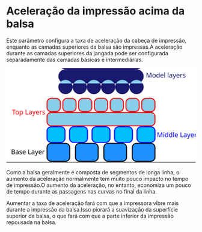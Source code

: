Aceleração da impressão acima da balsa
====
Este parâmetro configura a taxa de aceleração da cabeça de impressão, enquanto as camadas superiores da balsa são impressas.A aceleração durante as camadas superiores da jangada pode ser configurada separadamente das camadas básicas e intermediárias.

![Onde as camadas superiores estão na balsa](../images/raft_dimensions_simplified.svg)

Como a balsa geralmente é composta de segmentos de longa linha, o aumento da aceleração normalmente tem muito pouco impacto no tempo de impressão.O aumento da aceleração, no entanto, economiza um pouco de tempo durante as passagens nas curvas no final da linha.

Aumentar a taxa de aceleração fará com que a impressora vibre mais durante a impressão da balsa.Isso piorará a suavização da superfície superior da balsa, o que fará com que a parte inferior da impressão repousada na balsa.